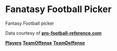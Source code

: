 # Fanatasy Football Picker
Fantasy Football picker

Data courtesy of **[pro-football-reference.com](https://www.pro-football-reference.com/years/2020/fantasy.htm)**

**[Players](https://www.pro-football-reference.com/years/2020/fantasy.htm)**
**[TeamOffense](https://www.pro-football-reference.com/years/2020/#all_team_stats)**
**[TeamDeffense](https://www.pro-football-reference.com/years/2020/opp.htm)**
